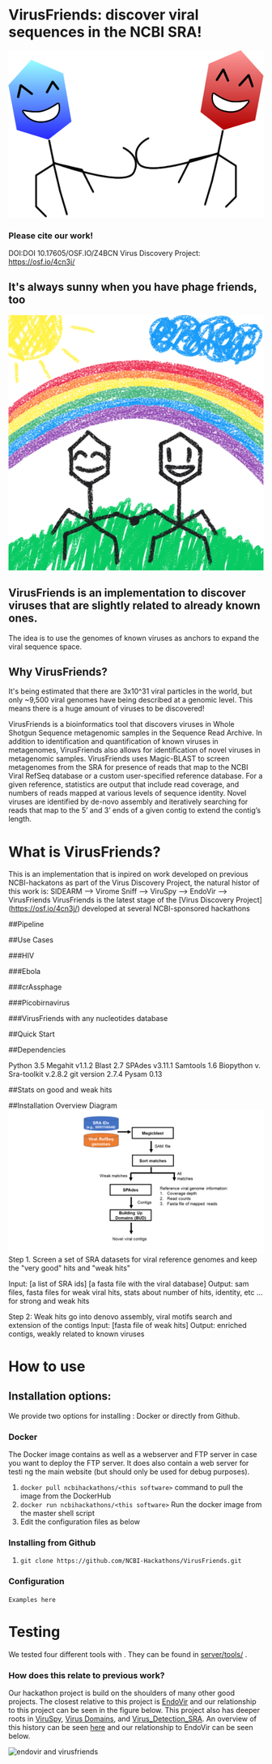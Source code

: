 
# VirusFriends: discover viral sequences in the NCBI SRA!
![Phage Friends!](images/friends.png)

### Please cite our work! 
DOI:DOI 10.17605/OSF.IO/Z4BCN 
Virus Discovery Project: https://osf.io/4cn3j/

## It's always sunny when you have phage friends, too

![virus friends](images/phagefriends2.png)

## VirusFriends is an implementation to discover viruses that are slightly related to already known ones. 
The idea is to use the genomes of known viruses as anchors to expand the viral sequence space. 

## Why VirusFriends?
It's being estimated that there are 3x10^31 viral particles in the world, but only ~9,500 viral genomes have being described at a genomic level. This means there is a huge amount of viruses to be discovered! 

VirusFriends is a bioinformatics tool that discovers viruses in Whole Shotgun Sequence metagenomic samples in the Sequence Read Archive.  In addition to identification and quantification of known viruses in metagenomes, VirusFriends also allows for identification of novel viruses in metagenomic samples. VirusFriends uses Magic-BLAST to screen metagenomes from the SRA for presence of reads that map to the NCBI Viral RefSeq database or a custom user-specified reference database. For a given reference, statistics are output that include read coverage, and numbers of reads mapped at various levels of sequence identity. Novel viruses are identified by de-novo assembly and iteratively searching for reads that map to the 5’ and 3’ ends of a given contig to extend the contig’s length.

# What is VirusFriends?

This is an implementation that is inpired on work developed on previous NCBI-hackatons as part of the Virus Discovery Project, the natural histor of this work is: SIDEARM --> Virome Sniff --> ViruSpy --> EndoVir --> VirusFriends
VirusFriends is the latest stage of the [Virus Discovery Project] (https://osf.io/4cn3j/) developed at several NCBI-sponsored hackathons 

##Pipeline 




##Use Cases

###HIV

###Ebola

###crAssphage

###Picobirnavirus

###VirusFriends with any nucleotides database

##Quick Start

##Dependencies

Python 3.5 
Megahit v1.1.2
Blast 2.7 
SPAdes v3.11.1
Samtools 1.6
Biopython v.
Sra-toolkit v.2.8.2
git version 2.7.4
Pysam 0.13

##Stats on good and weak hits

##Installation 
Overview Diagram
![VirusFriends Pipeline](images/Workflow.png)
Step 1. Screen a set of SRA datasets for viral reference genomes and keep the "very good" hits and "weak hits"

Input: [a list of SRA ids] [a fasta file with the viral database]
Output: sam files, fasta files for weak viral hits, stats about number of hits, identity, etc ... for strong and weak hits

Step 2: Weak hits go into denovo assembly, viral motifs search and extension of the contigs
Input: [fasta file of weak hits]
Output: enriched contigs, weakly related to known viruses

# How to use <this software>

## Installation options:

We provide two options for installing <this software>: Docker or directly from Github.

### Docker

The Docker image contains <this software> as well as a webserver and FTP server in case you want to deploy the FTP server. It does also contain a web server for testi
ng the <this software> main website (but should only be used for debug purposes).

1. `docker pull ncbihackathons/<this software>` command to pull the image from the DockerHub
2. `docker run ncbihackathons/<this software>` Run the docker image from the master shell script
3. Edit the configuration files as below

### Installing <this software> from Github

1. `git clone https://github.com/NCBI-Hackathons/VirusFriends.git`

### Configuration

```Examples here```

# Testing

We tested four different tools with <this software>. They can be found in [server/tools/](server/tools/) .

### How does this relate to previous work?

Our hackathon project is build on the shoulders of many other good projects. The closest relative to this project is [EndoVir](https://github.com/NCBI-Hackathons/EndoVir/tree/master) and our relationship to this project can be seen in the figure below. This project also has deeper roots in [ViruSpy](https://github.com/NCBI-Hackathons/ViruSpy/tree/master), [Virus Domains](
https://github.com/NCBI-Hackathons/Virus_Domains/tree/master), and [Virus_Detection_SRA](https://github.com/NCBI-Hackathons/Virus_Detection_SRA/tree/master). An overview of this history can be seen [here](https://osf.io/4cn3j/) and our relationship to EndoVir can be seen below.

![endovir and virusfriends](images/EndoVir_VirusFriends.png)


